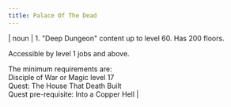 ```yaml
---
title: Palace Of The Dead
---
```

| noun | 1.  	"Deep Dungeon" content up to level 60. Has 200 floors.	

Accessible by level 1 jobs and above. 

The minimum requirements are: \
Disciple of War or Magic level 17 \
Quest: The House That Death Built \
Quest pre-requisite: Into a Copper Hell
|
